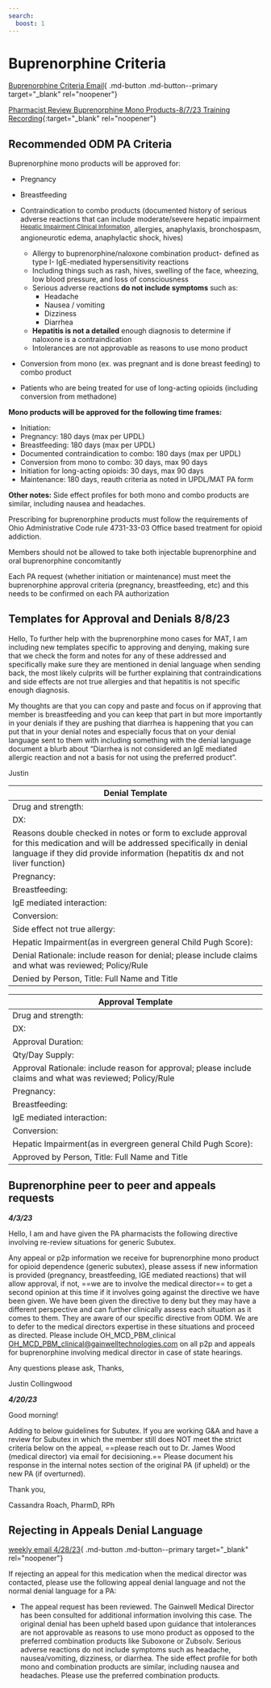 ```yaml
---
search:
  boost: 1
---
```


# Buprenorphine Criteria

[Buprenorphine Criteria Email](https://mygainwell-my.sharepoint.com/:u:/r/personal/christopher_nguyen_gainwelltechnologies_com/Documents/Evergreen/Emails/_IMPORTANT%20UPDATE_%20FW_%20Buprenorphine%20(Subutex)%20Updates%20as%20of%203_23_23.msg?csf=1&web=1&e=xqhC9c){ .md-button .md-button--primary target="_blank" rel="noopener"}

[Pharmacist Review Buprenorphine Mono Products-8/7/23 Training Recording](https://mygainwell-my.sharepoint.com/:v:/r/personal/justin_collingwood_gainwelltechnologies_com/Documents/Recordings/Pharmacist%20Review%20Buprenorphine%20Mono%20Products-20230807_162241-Meeting%20Recording.mp4?csf=1&web=1&nav=eyJyZWZlcnJhbEluZm8iOnsicmVmZXJyYWxBcHAiOiJTdHJlYW1XZWJBcHAiLCJyZWZlcnJhbFZpZXciOiJTaGFyZURpYWxvZyIsInJlZmVycmFsQXBwUGxhdGZvcm0iOiJXZWIiLCJyZWZlcnJhbE1vZGUiOiJ2aWV3In19&e=0Nudsr){:target="_blank" rel="noopener"}

## Recommended ODM PA Criteria

Buprenorphine mono products will be approved for:

- Pregnancy
- Breastfeeding
- Contraindication to combo products (documented history of serious adverse reactions that can include moderate/severe hepatic impairment <sup>[Hepatic Impairment Clinical Information](https://special-spoon-f542dccd.pages.github.io/Pharmacist%20Reference%20Guide/Clinical%20and%20PA%20Notes/liverimpar/?h=hepa)</sup>, allergies, anaphylaxis, bronchospasm, angioneurotic edema, anaphylactic shock, hives)
	- Allergy to buprenorphine/naloxone combination product- defined as type I- IgE-mediated hypersensitivity reactions 
	- Including things such as rash, hives, swelling of the face, wheezing, low blood pressure, and loss of consciousness
	- Serious adverse reactions **do not include symptoms** such as:
		- Headache
		- Nausea / vomiting 
		- Dizziness
		- Diarrhea 
	- **Hepatitis is not a detailed** enough diagnosis to determine if naloxone is a contraindication
	- Intolerances are not approvable as reasons to use mono product

- Conversion from mono (ex. was pregnant and is done breast feeding) to combo product
- Patients who are being treated for use of long-acting opioids (including conversion from methadone)

**Mono products will be approved for the following time frames:** 
- Initiation:
- Pregnancy: 180 days (max per UPDL)
- Breastfeeding: 180 days (max per UPDL)
- Documented contraindication to combo: 180 days (max per UPDL)
- Conversion from mono to combo: 30 days, max 90 days
- Initiation for long-acting opioids: 30 days, max 90 days
- Maintenance: 180 days, reauth criteria as noted in UPDL/MAT PA form


**Other notes:**
Side effect profiles for both mono and combo products are similar, including nausea and headaches. 

Prescribing for buprenorphine products must follow the requirements of Ohio Administrative 
Code rule 4731-33-03 Office based treatment for opioid addiction.

Members should not be allowed to take both injectable buprenorphine and oral buprenorphine concomitantly

Each PA request (whether initiation or maintenance) must meet the buprenorphine approval criteria (pregnancy, breastfeeding, etc) and this needs to be confirmed on each PA authorization

## Templates for Approval and Denials 8/8/23

Hello,
To further help with the buprenorphine mono cases for MAT, I am including new templates specific to approving and denying, making sure that we check the form and notes for any of these addressed and specifically make sure they are mentioned in denial language when sending back, the most likely culprits will be further explaining that contraindications and side effects are not true allergies and that hepatitis is not specific enough diagnosis.

My thoughts are that you can copy and paste and focus on if approving that member is breastfeeding and you can keep that part in but more importantly in your denials if they are pushing that diarrhea is happening that you can put that in your denial notes and especially focus that  on your denial language sent to  them with including something with the denial language document a blurb about “Diarrhea is not considered an IgE mediated allergic reaction and not a basis for not using the preferred product”. 

Justin


| Denial Template |
|-----|
| Drug and strength: |
| DX: |
| Reasons double checked in notes or form to exclude approval for this medication and will be addressed specifically in denial language if they did provide information (hepatitis dx and not liver function) |
| Pregnancy: | 
| Breastfeeding: |
| IgE mediated interaction: |
| Conversion: |
| Side effect not true allergy: |
| Hepatic Impairment(as in evergreen general Child Pugh Score): | 
| Denial Rationale: include reason for denial; please include claims and what was reviewed; Policy/Rule |
| Denied by Person, Title: Full Name and Title |


| Approval Template |
|-----|
| Drug and strength: |
| DX: |
| Approval Duration: |
| Qty/Day Supply: |
| Approval Rationale: include reason for approval; please include claims and what was reviewed; Policy/Rule |
| Pregnancy: |
| Breastfeeding: |
| IgE mediated interaction: |
| Conversion: |
| Hepatic Impairment(as in evergreen general Child Pugh Score): |
| Approved by Person, Title: Full Name and Title |



## Buprenorphine peer to peer and appeals requests

***4/3/23***

Hello, 
I am and have given the PA pharmacists the following directive involving re-review situations for generic Subutex.


Any appeal or p2p information we receive for buprenorphine mono product for opioid dependence (generic subutex), please assess if new information is provided (pregnancy, breastfeeding, IGE mediated reactions) that will allow approval, if not, ==we are to involve the medical director== to get a second opinion at this time if it involves going against the directive we have been given. We have been given the directive to deny but they may have a different perspective and can further clinically assess each situation as it comes to them. They are aware of our specific directive from ODM. We are to defer to the medical directors expertise in these situations and proceed as directed. Please include OH_MCD_PBM_clinical <OH_MCD_PBM_clinical@gainwelltechnologies.com> on all p2p and appeals for buprenorphine involving medical director in case of state hearings.

Any questions please ask,
Thanks,

Justin Collingwood

***4/20/23***

Good morning!

Adding to below guidelines for Subutex. If you are working G&A and have a review for Subutex in which the member still does NOT meet the strict criteria below on the appeal, ==please reach out to Dr. James Wood (medical director) via email for decisioning.== Please document his response in the internal notes section of the original PA (if upheld) or the new PA (if overturned).

Thank you,

Cassandra Roach, PharmD, RPh

## Rejecting in Appeals Denial Language

[weekly email 4/28/23](https://mygainwell-my.sharepoint.com/:w:/r/personal/christopher_nguyen_gainwelltechnologies_com/Documents/Evergreen/Emails/weeklyemail42823.docx?d=wc2d2297e447242f6a310e1aa4e002d2b&csf=1&web=1&e=G87tJQ){ .md-button .md-button--primary target="_blank" rel="noopener"}

If rejecting an appeal for this medication when the medical director was contacted, please use the following appeal denial language and not the normal denial language for a PA:

- The appeal request has been reviewed. The Gainwell Medical Director has been consulted for additional information involving this case. The original denial has been upheld based upon guidance that intolerances are not approvable as reasons to use mono product as opposed to the preferred combination products like Suboxone or Zubsolv. Serious adverse reactions do not include symptoms such as headache, nausea/vomiting, dizziness, or diarrhea. The side effect profile for both mono and combination products are similar, including nausea and headaches. Please use the preferred combination products.

